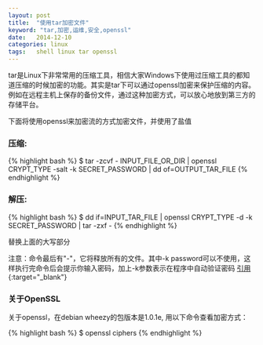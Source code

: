 ```yaml
---
layout: post
title:  "使用tar加密文件"
keyword: "tar,加密,运维,安全,openssl"
date:   2014-12-10
categories: linux
tags:	shell linux tar openssl
---
```


tar是Linux下非常常用的压缩工具，相信大家Windows下使用过压缩工具的都知道压缩的时候加密的功能。其实是tar下可以通过openssl加密来保护压缩的内容。例如在远程主机上保存的备份文件，通过这种加密方式，可以放心地放到第三方的存储平台。

下面将使用openssl来加密流的方式加密文件，并使用了盐值

### 压缩: ###

{% highlight bash %}
$ tar -zcvf - INPUT_FILE_OR_DIR | openssl CRYPT_TYPE -salt -k SECRET_PASSWORD | dd of=OUTPUT_TAR_FILE
{% endhighlight %}


### 解压: ###

{% highlight bash %}
$ dd if=INPUT_TAR_FILE | openssl CRYPT_TYPE -d -k SECRET_PASSWORD | tar -zxf -
{% endhighlight %}

替换上面的大写部分

注意：命令最后有"-"，它将释放所有的文件。其中-k password可以不使用，这样执行完命令后会提示你输入密码，加上-k参数表示在程序中自动验证密码 [引用](http://blog.csdn.net/cuijianzhongswust/article/details/10000091){:target="_blank"}

### 关于OpenSSL ###

关于openssl，在debian wheezy的包版本是1.0.1e, 用以下命令查看加密方式：

{% highlight bash %}
$ openssl ciphers
{% endhighlight %}
